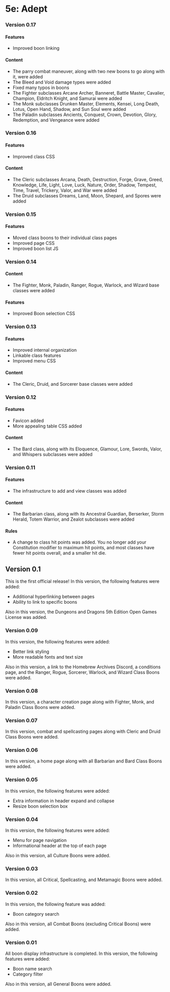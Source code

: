 # 5e: Adept

### Version 0.17

#### Features

- Improved boon linking

#### Content

- The parry combat maneuver, along with two new boons to go along with it, were added
- The Bleed and Void damage types were added
- Fixed many typos in boons
- The Fighter subclasses Arcane Archer, Banneret, Battle Master, Cavalier, Champion, Eldritch Knight, and Samurai were added
- The Monk subclasses Drunken Master, Elements, Kensei, Long Death, Lotus, Open Hand, Shadow, and Sun Soul were added
- The Paladin subclasses Ancients, Conquest, Crown, Devotion, Glory, Redemption, and Vengeance were added

### Version 0.16

#### Features

- Improved class CSS

#### Content

- The Cleric subclasses Arcana, Death, Destruction, Forge, Grave, Greed, Knowledge, Life, Light, Love, Luck, Nature, Order, Shadow, Tempest, Time, Travel, Trickery, Valor, and War were added
- The Druid subclasses Dreams, Land, Moon, Shepard, and Spores were added

### Version 0.15

#### Features

- Moved class boons to their individual class pages
- Improved page CSS
- Improved boon list JS

### Version 0.14

#### Content

- The Fighter, Monk, Paladin, Ranger, Rogue, Warlock, and Wizard base classes were added

#### Features

- Improved Boon selection CSS

### Version 0.13

#### Features

- Improved internal organization
- Linkable class features
- Improved menu CSS

#### Content

- The Cleric, Druid, and Sorcerer base classes were added

### Version 0.12

#### Features

- Favicon added
- More appealing table CSS added

#### Content

- The Bard class, along with its Eloquence, Glamour, Lore, Swords, Valor, and Whispers subclasses were added

### Version 0.11

#### Features

- The infrastructure to add and view classes was added

#### Content

- The Barbarian class, along with its Ancestral Guardian, Berserker, Storm Herald, Totem Warrior, and Zealot subclasses were added

#### Rules

- A change to class hit points was added. You no longer add your Constitution modifier to maximum hit points, and most classes have fewer hit points overall, and a smaller hit die.

## Version 0.1
This is the first official release! In this version, the following features were added:

- Additional hyperlinking between pages
- Ability to link to specific boons

Also in this version, the Dungeons and Dragons 5th Edition Open Games License was added.

### Version 0.09

In this version, the following features were added:

- Better link styling
- More readable fonts and text size

Also in this version, a link to the Homebrew Archives Discord, a conditions page, and the Ranger, Rogue, Sorcerer, Warlock, and Wizard Class Boons were added.

### Version 0.08

In this version, a character creation page along with Fighter, Monk, and Paladin Class Boons were added.

### Version 0.07

In this version, combat and spellcasting pages along with Cleric and Druid Class Boons were added.

### Version 0.06

In this version, a home page along with all Barbarian and Bard Class Boons were added.

### Version 0.05

In this version, the following features were added:

- Extra information in header expand and collapse
- Resize boon selection box

### Version 0.04

In this version, the following features were added:

- Menu for page navigation
- Informational header at the top of each page

Also in this version, all Culture Boons were added.

### Version 0.03

In this version, all Critical, Spellcasting, and Metamagic Boons were added.

### Version 0.02

In this version, the following feature was added:

- Boon category search

Also in this version, all Combat Boons (excluding Critical Boons) were added.

### Version 0.01

All boon display infrastructure is completed. In this version, the following features were added:

- Boon name search
- Category filter

Also in this version, all General Boons were added.
